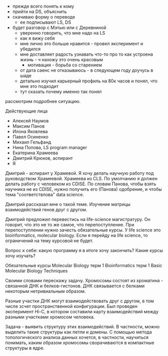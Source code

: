 - прежде всего понять к кому
- прийти на DS, объяснить
- скачиваю форму о переводе
	- ее подписывают LS, DS
- будет разговор с Мэтью или с Деревниной
	- уверенно говорить, что мне надо на LS
	- как я вижу себя
	- мне лично это больше нравится - провел эксперимент и убедился
    -   мне доставляет радость узнавать что-то про то как устроена жизнь - ч нахожу это очень красовым
		-   мотивация - борьба со старением
	-   от дата саенс не отказываюсь - в следующем году доучусь в шаде
	-   детально изучил карьерный профиль на 80к часов и понял, что мне это подходит
    -   тут сказать почему именно так понял


рассмотрим подробнее ситуацию.

Действующие лица
- Алексей Наумов
- Максим Панов
- Илона Яковлева
- Павел Осиненко
- Михаил Гельфанд
- Нина Попова, LS program manager
- Екатерина Храмеева
- Дмитрий Крюков, аспирант
- Я

Дмитрий - аспирант у Храмевой. Я хочу делать научную работу под руководством Храмеевой. Храмеева из CLS. По умолчанию я должен делать работу с человеком из CDISE. По словам Панова, чтобы взять научника не из CDISE, нужно получить его (Панова) одобрение, и чтобы тема "соответствлова" data science.

Дмитрий рассказал мне о такой теме. Изучение матрицы взаимодействий генов друг с другом.

Дмитрий предложил перевестись на life-science магистратуру. Он говорит, что это не то же самое, что перепоступление. При перепоступлении нужно зачесть обязательные курсы. У life science это bioinformatics, molecular biology. Если я перейду на life science, то ограничений на тему курсовой не будет.

Вопрос к себе: какую программу я в итоге хочу закончить? Какие курсы хочу изучать?

Обязательные курсы
Molecular Biology  терм 1
Bioinformatics  терм 1
Basic Molecular Biology Techniques


Своими словами перескажу задачу. Хромосомы состоят из хроматина - связанной ДНК и белков-гистонов. ДНК связывается с белками некоторым нетривиальным образом.

Разные участки ДНК могут взаимодействовать друг с другом, в том числе зсчет пространственной конфигурации. Был проведен эксперимент Hi-C, в котором составили карту взаимодействий между разными участками хромосом человека. 

Задача - выявить структуру этих взаимодействий. В частности, можно выделить такие структуры как петли и домены. С помощью метода топологического анализа данных хочется, в частности, научиться понимать, каким образом хромосомы сворачиваются в компактные структуры в ядре.